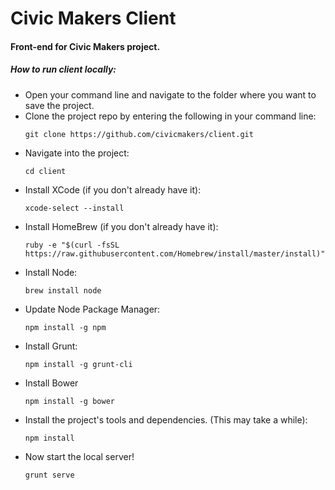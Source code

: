 # Civic Makers Client
#### Front-end for Civic Makers project.

##### How to run client locally:
- Open your command line and navigate to the folder where you want to save the project.
- Clone the project repo by entering the following in your command line:
    ```
    git clone https://github.com/civicmakers/client.git
    ```
- Navigate into the project:
    ```
    cd client
    ```
- Install XCode (if you don't already have it):
    ```
    xcode-select --install
    ```
- Install HomeBrew (if you don't already have it):
    ```
    ruby -e "$(curl -fsSL https://raw.githubusercontent.com/Homebrew/install/master/install)"
    ```
- Install Node:
    ```
    brew install node
    ```
- Update Node Package Manager:
    ```
    npm install -g npm
    ```
- Install Grunt:
    ```
    npm install -g grunt-cli
    ```
- Install Bower
    ```
    npm install -g bower
    ```
- Install the project's tools and dependencies. (This may take a while):
    ```
    npm install
    ```
- Now start the local server!
    ```
    grunt serve
    ```
